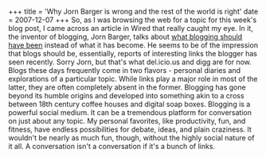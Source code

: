 +++
title = 'Why Jorn Barger is wrong and the rest of the world is right'
date = 2007-12-07
+++
So, as I was browsing the web for a topic for this week's blog post, I came across an article in Wired that really caught my eye. In it, the inventor of blogging, Jorn Barger, talks about [what blogging should have been](http://www.wired.com/culture/lifestyle/news/2007/12/blog_advice) instead of what it has become. He seems to be of the impression that blogs should be, essentially, reports of interesting links the blogger has seen recently. Sorry Jorn, but that's what del.icio.us and digg are for now. Blogs these days frequently come in two flavors - personal diaries and explorations of a particular topic. While links play a major role in most of the latter, they are often completely absent in the former. Blogging has gone beyond its humble origins and developed into something akin to a cross between 18th century coffee houses and digital soap boxes. Blogging is a powerful social medium. It can be a tremendous platform for conversation on just about any topic. My personal favorites, like productivity, fun, and fitness, have endless possibilities for debate, ideas, and plain craziness. It wouldn't be nearly as much fun, though, without the highly social nature of it all. A conversation isn't a conversation if it's a bunch of links.
